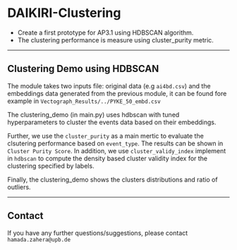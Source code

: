 # DAIKIRI-Clustering
* Create a first prototype for AP3.1 using HDBSCAN algorithm. 
* The clustering performance is measure using cluster_purity metric. 

---
## Clustering Demo using HDBSCAN

The module takes two inputs file: original data (e.g `ai4bd.csv`) and the embeddings data generated from the previous module, it can be found fore example in `Vectograph_Results/../PYKE_50_embd.csv` 

The clustering_demo (in main.py) uses hdbscan with tuned hyperparameters to cluster the events data based on their embeddings. 

Further, we use the `cluster_purity` as a main mertic to evaluate the clsutering performance based on `event_type`. The results can be shown in `Cluster Purity Score`. In addition, we use `cluster_validy_index` implement in `hdbscan` to compute the density based cluster validity index for the clustering specified by labels. 

Finally, the clustering_demo shows the clusters distributions and ratio of outliers.

---
## Contact

If you have any further questions/suggestions, please contact `hamada.zahera@upb.de`

